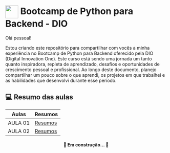 <h1 align=>
    <a href="https://www.dio.me/">
     <img align="center" width="40px" src="https://hermes.digitalinnovation.one/assets/diome/logo-minimized.png"></a>
    <span > Bootcamp de Python para Backend - DIO  </span>
</h1>
<p> Olá pessoal!

Estou criando este repositório para compartilhar com vocês a minha experiência no Bootcamp de Python para Backend oferecido pela DIO (Digital Innovation One). Este curso está sendo uma jornada um tanto quanto inspiradora, repleta de aprendizado, desafios e oportunidades de crescimento pessoal e profissional. Ao longo deste documento, planejo compartilhar um pouco sobre o que aprendi, os projetos em que trabalhei e as habilidades que desenvolvi durante esse período.  </p>
## 💻 Resumo das aulas
| Aulas | Resumos |
|-------|---------|
| AULA 01 | [Resumos]()|
| AULA 02 | [Resumos]()|











<h4 align="center"> 
	🚧 Em construção...  🚧
</h4>